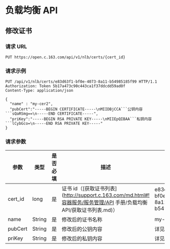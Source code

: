 #  负载均衡 API

## 修改证书

### 请求 URL

`PUT https://open.c.163.com/api/v1/nlb/certs/{cert_id}`

### 请求示例

```http
PUT /api/v1/nlb/certs/e83d63f1-bf0e-4073-8a11-b54985185f99 HTTP/1.1
Authorization: Token 5b17a473c90c443ca1f37ddcdd59ad0f
Content-Type: application/json

{
  "name" : "my-cer2",
  "pubCert":"-----BEGIN CERTIFICATE-----\nMIIDBjCCA```公钥内容```sQaRSmg==\n-----END CERTIFICATE-----",
  "priKey":"-----BEGIN RSA PRIVATE KEY-----\nMIIEpQIBAA```私钥内容```lCybGco=\n-----END RSA PRIVATE KEY-----"
}
```

### 请求参数

|   参数  |  类型  | 是否必填 |                   描述                   |                示例值                |
|---------|--------|----------|------------------------------------------|--------------------------------------|
| cert_id | long   | 是       | 证书 id（[获取证书列表](http://support.c.163.com/md.html#!容器服务/服务管理/API 手册/负载均衡 API/获取证书列表.md)） | e83d63f1-bf0e-4073-8a11-b54985185f99 |
| name    | String | 是       | 修改后的证书名称                         | my-cer2                              |
| pubCert | String | 是       | 修改后的公钥内容                         | 详见示例                             |
| priKey  | String | 是       | 修改后的私钥内容                         | 详见示例                             |


